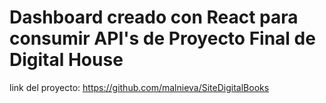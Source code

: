 # Dashboard creado con React para consumir API's de Proyecto Final de Digital House
link del proyecto:
https://github.com/malnieva/SiteDigitalBooks